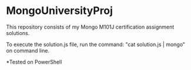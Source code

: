 # MongoUniversityProj
This repository consists of my Mongo M101J certification assignment solutions.

To execute the solution.js file, run the command: "cat solution.js | mongo" on command line.

*Tested on PowerShell
